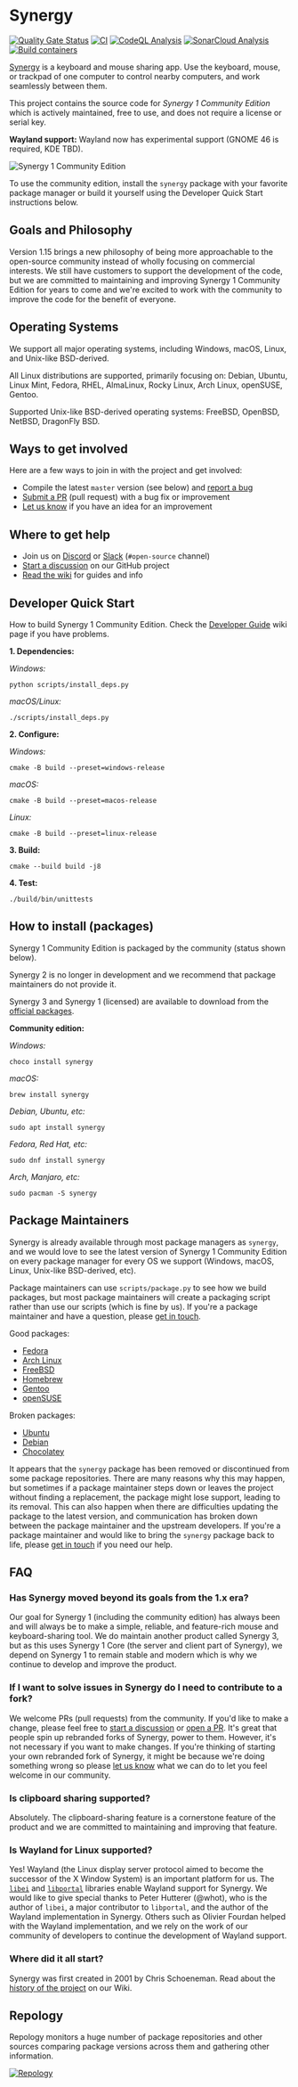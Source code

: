# Synergy

[![Quality Gate Status](https://sonarcloud.io/api/project_badges/measure?project=symless_synergy-core&metric=alert_status)](https://sonarcloud.io/summary/new_code?id=symless_synergy-core)
[![CI](https://github.com/symless/synergy/actions/workflows/ci.yml/badge.svg)](https://github.com/symless/synergy/actions/workflows/ci.yml)
[![CodeQL Analysis](https://github.com/symless/synergy/actions/workflows/codeql-analysis.yml/badge.svg)](https://github.com/symless/synergy/actions/workflows/codeql-analysis.yml)
[![SonarCloud Analysis](https://github.com/symless/synergy/actions/workflows/sonarcloud-analysis.yml/badge.svg)](https://github.com/symless/synergy/actions/workflows/sonarcloud-analysis.yml)
[![Build containers](https://github.com/symless/synergy/actions/workflows/build-containers.yml/badge.svg)](https://github.com/symless/synergy/actions/workflows/build-containers.yml)

[Synergy](https://symless.com/synergy) is a keyboard and mouse sharing app. Use the keyboard, mouse, or trackpad of one computer to control nearby computers, and work seamlessly between them.

This project contains the source code for _Synergy 1 Community Edition_ which is actively maintained, free to use, and does not require a license or serial key.

**Wayland support:** Wayland now has experimental support (GNOME 46 is required, KDE TBD).

![Synergy 1 Community Edition](https://github.com/user-attachments/assets/faf5bd69-336c-4bd0-ace3-e911f199d961)

To use the community edition, install the `synergy` package with your favorite package manager or build it yourself using the Developer Quick Start instructions below.

## Goals and Philosophy

Version 1.15 brings a new philosophy of being more approachable to the open-source community instead of wholly focusing on commercial interests.
We still have customers to support the development of the code, but we are committed to maintaining and improving Synergy 1 Community Edition 
for years to come and we're excited to work with the community to improve the code for the benefit of everyone.

## Operating Systems

We support all major operating systems, including Windows, macOS, Linux, and Unix-like BSD-derived.

All Linux distributions are supported, primarily focusing on: 
Debian, Ubuntu, Linux Mint, Fedora, RHEL, AlmaLinux, Rocky Linux, Arch Linux, openSUSE, Gentoo.

Supported Unix-like BSD-derived operating systems: FreeBSD, OpenBSD, NetBSD, DragonFly BSD.

## Ways to get involved

Here are a few ways to join in with the project and get involved:
* Compile the latest `master` version (see below) and [report a bug](https://github.com/symless/synergy/issues)
* [Submit a PR](https://github.com/symless/synergy/wiki/Contributing) (pull request) with a bug fix or improvement
* [Let us know](https://github.com/symless/synergy/issues) if you have an idea for an improvement

## Where to get help

* Join us on [Discord](https://discord.com/invite/xBFv6j7) or [Slack](https://synergy-app.slack.com/join/shared_invite/zt-d8if26fr-6x~TSTz4skGmTnFP5IPaww#/shared-invite/email) (`#open-source` channel)
* [Start a discussion](https://github.com/symless/synergy/discussions) on our GitHub project
* [Read the wiki](https://github.com/symless/synergy/wiki) for guides and info

## Developer Quick Start

How to build Synergy 1 Community Edition. Check the [Developer Guide](https://github.com/symless/synergy/wiki/Developer-Guide) wiki page if you have problems.

**1. Dependencies:**

*Windows:*
```
python scripts/install_deps.py
```

*macOS/Linux:*
```
./scripts/install_deps.py
```

**2. Configure:**

*Windows:*
```
cmake -B build --preset=windows-release
```

*macOS:*
```
cmake -B build --preset=macos-release
```

*Linux:*
```
cmake -B build --preset=linux-release
```

**3. Build:**
```
cmake --build build -j8
```

**4. Test:**
```
./build/bin/unittests
```

## How to install (packages)

Synergy 1 Community Edition is packaged by the community (status shown below).

Synergy 2 is no longer in development and we recommend that package maintainers do not provide it.

Synergy 3 and Synergy 1 (licensed) are available to download from the [official packages](https://symless.com/synergy/download).

**Community edition:**

*Windows:*
```
choco install synergy
```

*macOS:*
```
brew install synergy
```

*Debian, Ubuntu, etc:*
```
sudo apt install synergy
```

*Fedora, Red Hat, etc:*
```
sudo dnf install synergy
```

*Arch, Manjaro, etc:*
```
sudo pacman -S synergy
```

## Package Maintainers

Synergy is already available through most package managers as `synergy`, and we would love to see the latest version of 
Synergy 1 Community Edition on every package manager for every OS we support (Windows, macOS, Linux, Unix-like BSD-derived, etc).

Package maintainers can use `scripts/package.py` to see how we build packages,
but most package maintainers will create a packaging script rather than use our scripts (which is fine by us).
If you're a package maintainer and have a question, please [get in touch](https://github.com/symless/synergy/wiki/Contact-the-team).

Good packages:
- [Fedora](https://packages.fedoraproject.org/pkgs/synergy/synergy/)
- [Arch Linux](https://aur.archlinux.org/packages/synergy)
- [FreeBSD](https://www.freshports.org/sysutils/synergy)
- [Homebrew](https://formulae.brew.sh/formula/synergy-core#default)
- [Gentoo](https://packages.gentoo.org/packages/x11-misc/synergy)
- [openSUSE](https://build.opensuse.org/package/show/openSUSE:Factory/synergy)

Broken packages:
- [Ubuntu](https://launchpad.net/ubuntu/+source/synergy)
- [Debian](https://tracker.debian.org/pkg/synergy)
- [Chocolatey](https://community.chocolatey.org/packages/synergy)

It appears that the `synergy` package has been removed or discontinued from some package repositories.
There are many reasons why this may happen, but sometimes if a package maintainer steps down or leaves the project
without finding a replacement, the package might lose support, leading to its removal.
This can also happen when there are difficulties updating the package to the latest version,
and communication has broken down between the package maintainer and the upstream developers.
If you're a package maintainer and would like to bring the `synergy` package back to life, please 
[get in touch](https://github.com/symless/synergy/wiki/Contact-the-team) if you need our help.

## FAQ

### Has Synergy moved beyond its goals from the 1.x era?

Our goal for Synergy 1 (including the community edition) has always been and will always be to make a simple, reliable, and feature-rich 
mouse and keyboard-sharing tool. We do maintain another product called Synergy 3, but as this uses Synergy 1 Core (the server and client 
part of Synergy), we depend on Synergy 1 to remain stable and modern which is why we continue to develop and improve the product.

### If I want to solve issues in Synergy do I need to contribute to a fork?

We welcome PRs (pull requests) from the community. If you'd like to make a change, please feel free to 
[start a discussion](https://github.com/symless/synergy/discussions) or [open a PR](https://github.com/symless/synergy/wiki/Contributing).
It's great that people spin up rebranded forks of Synergy, power to them. However, it's not necessary if you want to make changes.
If you're thinking of starting your own rebranded fork of Synergy, it might be because we're doing something wrong so please 
[let us know](https://github.com/symless/synergy/wiki/Contact-the-team) what we can do to let you feel welcome in our community.

### Is clipboard sharing supported?

Absolutely. The clipboard-sharing feature is a cornerstone feature of the product and we are committed to maintaining and improving that feature.

### Is Wayland for Linux supported?

Yes! Wayland (the Linux display server protocol aimed to become the successor of the X Window System) is an important platform for us.
The [`libei`](https://gitlab.freedesktop.org/libinput/libei) and [`libportal`](https://github.com/flatpak/libportal) libraries enable 
Wayland support for Synergy. We would like to give special thanks to Peter Hutterer (@whot), who is the author of `libei`, a major contributor
to `libportal`, and the author of the Wayland implementation in Synergy. Others such as Olivier Fourdan helped with the Wayland implementation,
and we rely on the work of our community of developers to continue the development of Wayland support.

### Where did it all start?

Synergy was first created in 2001 by Chris Schoeneman.
Read about the [history of the project](https://github.com/symless/synergy/wiki/History) on our Wiki.

## Repology

Repology monitors a huge number of package repositories and other sources comparing package versions across them and gathering other information.

[![Repology](https://repology.org/badge/vertical-allrepos/synergy.svg?exclude_unsupported=1)](https://repology.org/project/synergy/versions)
